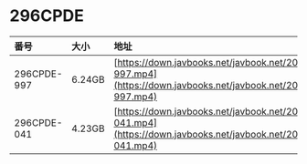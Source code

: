 # 296CPDE

| 番号 | 大小 | 地址 |
| :--- | :--- | :--- |
| 296CPDE-997 | 6.24GB | [https://down.javbooks.net/javbook.net/2020/06/27/296CPDE-997.mp4](https://down.javbooks.net/javbook.net/2020/06/27/296CPDE-997.mp4) |
| 296CPDE-041 | 4.23GB | [https://down.javbooks.net/javbook.net/2020/06/21/296CPDE-041.mp4](https://down.javbooks.net/javbook.net/2020/06/21/296CPDE-041.mp4) |



